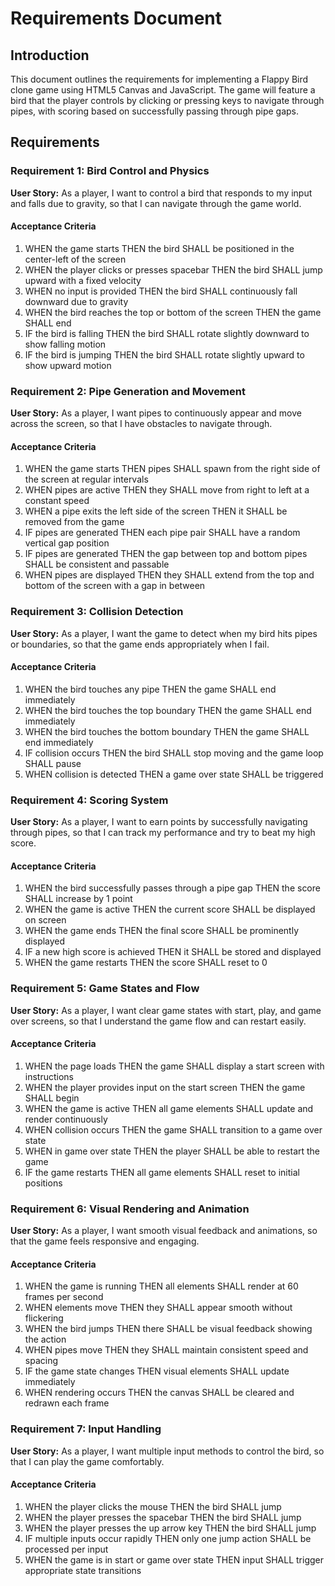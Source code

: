 # Requirements Document

## Introduction

This document outlines the requirements for implementing a Flappy Bird clone game using HTML5 Canvas and JavaScript. The game will feature a bird that the player controls by clicking or pressing keys to navigate through pipes, with scoring based on successfully passing through pipe gaps.

## Requirements

### Requirement 1: Bird Control and Physics

**User Story:** As a player, I want to control a bird that responds to my input and falls due to gravity, so that I can navigate through the game world.

#### Acceptance Criteria

1. WHEN the game starts THEN the bird SHALL be positioned in the center-left of the screen
2. WHEN the player clicks or presses spacebar THEN the bird SHALL jump upward with a fixed velocity
3. WHEN no input is provided THEN the bird SHALL continuously fall downward due to gravity
4. WHEN the bird reaches the top or bottom of the screen THEN the game SHALL end
5. IF the bird is falling THEN the bird SHALL rotate slightly downward to show falling motion
6. IF the bird is jumping THEN the bird SHALL rotate slightly upward to show upward motion

### Requirement 2: Pipe Generation and Movement

**User Story:** As a player, I want pipes to continuously appear and move across the screen, so that I have obstacles to navigate through.

#### Acceptance Criteria

1. WHEN the game starts THEN pipes SHALL spawn from the right side of the screen at regular intervals
2. WHEN pipes are active THEN they SHALL move from right to left at a constant speed
3. WHEN a pipe exits the left side of the screen THEN it SHALL be removed from the game
4. IF pipes are generated THEN each pipe pair SHALL have a random vertical gap position
5. IF pipes are generated THEN the gap between top and bottom pipes SHALL be consistent and passable
6. WHEN pipes are displayed THEN they SHALL extend from the top and bottom of the screen with a gap in between

### Requirement 3: Collision Detection

**User Story:** As a player, I want the game to detect when my bird hits pipes or boundaries, so that the game ends appropriately when I fail.

#### Acceptance Criteria

1. WHEN the bird touches any pipe THEN the game SHALL end immediately
2. WHEN the bird touches the top boundary THEN the game SHALL end immediately
3. WHEN the bird touches the bottom boundary THEN the game SHALL end immediately
4. IF collision occurs THEN the bird SHALL stop moving and the game loop SHALL pause
5. WHEN collision is detected THEN a game over state SHALL be triggered

### Requirement 4: Scoring System

**User Story:** As a player, I want to earn points by successfully navigating through pipes, so that I can track my performance and try to beat my high score.

#### Acceptance Criteria

1. WHEN the bird successfully passes through a pipe gap THEN the score SHALL increase by 1 point
2. WHEN the game is active THEN the current score SHALL be displayed on screen
3. WHEN the game ends THEN the final score SHALL be prominently displayed
4. IF a new high score is achieved THEN it SHALL be stored and displayed
5. WHEN the game restarts THEN the score SHALL reset to 0

### Requirement 5: Game States and Flow

**User Story:** As a player, I want clear game states with start, play, and game over screens, so that I understand the game flow and can restart easily.

#### Acceptance Criteria

1. WHEN the page loads THEN the game SHALL display a start screen with instructions
2. WHEN the player provides input on the start screen THEN the game SHALL begin
3. WHEN the game is active THEN all game elements SHALL update and render continuously
4. WHEN collision occurs THEN the game SHALL transition to a game over state
5. WHEN in game over state THEN the player SHALL be able to restart the game
6. IF the game restarts THEN all game elements SHALL reset to initial positions

### Requirement 6: Visual Rendering and Animation

**User Story:** As a player, I want smooth visual feedback and animations, so that the game feels responsive and engaging.

#### Acceptance Criteria

1. WHEN the game is running THEN all elements SHALL render at 60 frames per second
2. WHEN elements move THEN they SHALL appear smooth without flickering
3. WHEN the bird jumps THEN there SHALL be visual feedback showing the action
4. WHEN pipes move THEN they SHALL maintain consistent speed and spacing
5. IF the game state changes THEN visual elements SHALL update immediately
6. WHEN rendering occurs THEN the canvas SHALL be cleared and redrawn each frame

### Requirement 7: Input Handling

**User Story:** As a player, I want multiple input methods to control the bird, so that I can play the game comfortably.

#### Acceptance Criteria

1. WHEN the player clicks the mouse THEN the bird SHALL jump
2. WHEN the player presses the spacebar THEN the bird SHALL jump
3. WHEN the player presses the up arrow key THEN the bird SHALL jump
4. IF multiple inputs occur rapidly THEN only one jump action SHALL be processed per input
5. WHEN the game is in start or game over state THEN input SHALL trigger appropriate state transitions